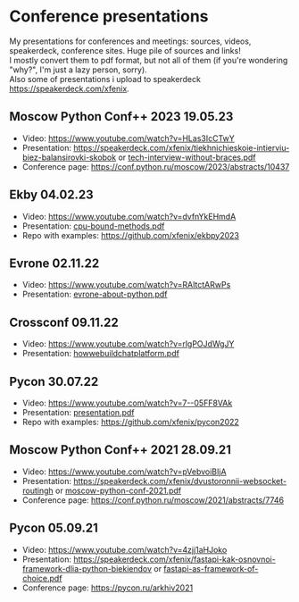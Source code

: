 # Conference presentations
My presentations for conferences and meetings: sources, videos, speakerdeck, conference sites. Huge pile of sources and links!  
I mostly convert them to pdf format, but not all of them (if you're wondering "why?", I'm just a lazy person, sorry).  
Also some of presentations i upload to speakerdeck https://speakerdeck.com/xfenix.

## Moscow Python Conf++ 2023 19.05.23
* Video: https://www.youtube.com/watch?v=HLas3IcCTwY
* Presentation: https://speakerdeck.com/xfenix/tiekhnichieskoie-intierviu-biez-balansirovki-skobok or [tech-interview-without-braces.pdf](./moscowpythonconf-19.05.23/tech-interview-without-braces.pdf)
* Conference page: https://conf.python.ru/moscow/2023/abstracts/10437

## Ekby 04.02.23
* Video: https://www.youtube.com/watch?v=dvfnYkEHmdA
* Presentation: [cpu-bound-methods.pdf](./ekbpy-04.02.23/cpu-bound-methods.pdf)
* Repo with examples: https://github.com/xfenix/ekbpy2023

## Evrone 02.11.22
* Video: https://www.youtube.com/watch?v=RAItctARwPs
* Presentation: [evrone-about-python.pdf](./evrone-02.11.22/evrone-about-python.pdf)

## Crossconf 09.11.22
* Video: https://www.youtube.com/watch?v=rlgPOJdWgJY
* Presentation: [howwebuildchatplatform.pdf](./crossconf-09.09.22/howwebuildchatplatform.pdf)

## Pycon 30.07.22
* Video: https://www.youtube.com/watch?v=7--05FF8VAk
* Presentation: [presentation.pdf](./pycon-30.07.22/presentation.pdf)
* Repo with examples: https://github.com/xfenix/pycon2022

## Moscow Python Conf++ 2021 28.09.21
* Video: https://www.youtube.com/watch?v=pVebvoiBIjA
* Presentation: https://speakerdeck.com/xfenix/dvustoronnii-websocket-routingh or [moscow-python-conf-2021.pdf](./moscowpythonconf-27.09.21/moscow-python-conf-2021.pdf)
* Conference page: https://conf.python.ru/moscow/2021/abstracts/7746

## Pycon 05.09.21
* Video: https://www.youtube.com/watch?v=4zjj1aHJoko
* Presentation: https://speakerdeck.com/xfenix/fastapi-kak-osnovnoi-framework-dlia-python-biekiendov or [fastapi-as-framework-of-choice.pdf](./pycon-05.09.21/fastapi-as-framework-of-choice.pdf)
* Conference page: https://pycon.ru/arkhiv2021
